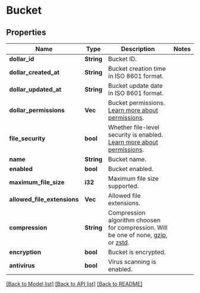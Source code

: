 # Bucket

## Properties

Name | Type | Description | Notes
------------ | ------------- | ------------- | -------------
**dollar_id** | **String** | Bucket ID. | 
**dollar_created_at** | **String** | Bucket creation time in ISO 8601 format. | 
**dollar_updated_at** | **String** | Bucket update date in ISO 8601 format. | 
**dollar_permissions** | **Vec<String>** | Bucket permissions. [Learn more about permissions](https://appwrite.io/docs/permissions). | 
**file_security** | **bool** | Whether file-level security is enabled. [Learn more about permissions](https://appwrite.io/docs/permissions). | 
**name** | **String** | Bucket name. | 
**enabled** | **bool** | Bucket enabled. | 
**maximum_file_size** | **i32** | Maximum file size supported. | 
**allowed_file_extensions** | **Vec<String>** | Allowed file extensions. | 
**compression** | **String** | Compression algorithm choosen for compression. Will be one of none, [gzip](https://en.wikipedia.org/wiki/Gzip), or [zstd](https://en.wikipedia.org/wiki/Zstd). | 
**encryption** | **bool** | Bucket is encrypted. | 
**antivirus** | **bool** | Virus scanning is enabled. | 

[[Back to Model list]](../README.md#documentation-for-models) [[Back to API list]](../README.md#documentation-for-api-endpoints) [[Back to README]](../README.md)


